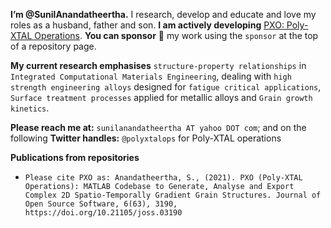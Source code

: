 **I’m @SunilAnandatheertha.** I research, develop and educate and love my roles as a husband, father and son. **I am actively developing** [PXO: Poly-XTAL Operations](https://github.com/SunilAnandatheertha/PXO). **You can sponsor** :gift_heart: my work using the `sponsor` at the top of a repository page.

**My current research emphasises** `structure-property relationships` in `Integrated Computational Materials Engineering`, dealing with `high strength engineering alloys` designed for `fatigue critical applications`, `Surface treatment processes` applied for metallic alloys and `Grain growth kinetics`.

**Please reach me at:** `sunilanandatheertha AT yahoo DOT com`; and on the following **Twitter handles:** `@polyxtalops` for Poly-XTAL operations

<!---
[![Some stats](https://github-readme-stats.vercel.app/api?username=SunilAnandatheertha&theme=blue-green)](https://github.com/SunilAnandatheertha/github-readme-stats)
-->

<!---
[![Languages](https://github-readme-stats.vercel.app/api/top-langs/?username=SunilAnandatheertha&theme=blue-green)](https://github.com/SunilAnandatheertha/github-readme-stats)
-->

**Publications from repositories**
- `Please cite PXO as: Anandatheertha, S., (2021). PXO (Poly-XTAL Operations): MATLAB Codebase to Generate, Analyse and Export Complex 2D Spatio-Temporally Gradient Grain Structures. Journal of Open Source Software, 6(63), 3190, https://doi.org/10.21105/joss.03190`

<!---
#[![trophy](https://github-profile-trophy.vercel.app/?username=SunilAnandatheertha)](https://github.com/ryo-ma/github-profile-trophy)
-->
